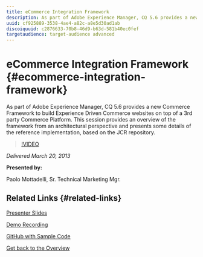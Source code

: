 ```yaml
---
title: eCommerce Integration Framework 
description: As part of Adobe Experience Manager, CQ 5.6 provides a new Commerce Framework to build Experience Driven Commerce websites on top of a 3rd party Commerce Platform. This session provides an overview of the framework from an architectural perspective and presents some details of the reference implementation, based on the JCR repository.
uuid: cf925889-3538-4ae4-a82c-a8e5d30ad1ab
discoiquuid: c2876633-70b8-46d9-b63d-581b40ec0fef
targetaudience: target-audience advanced
---
```


# eCommerce Integration Framework {#ecommerce-integration-framework}

As part of Adobe Experience Manager, CQ 5.6 provides a new Commerce Framework to build Experience Driven Commerce websites on top of a 3rd party Commerce Platform. This session provides an overview of the framework from an architectural perspective and presents some details of the reference implementation, based on the JCR repository.

>[!VIDEO](https://video.tv.adobe.com/v/19577/?quality=9)

*Delivered March 20, 2013*

**Presented by:**

Paolo Mottadelli, Sr. Technical Marketing Mgr.

## Related Links {#related-links}

[Presenter Slides](https://www.slideshare.net/paolomoz/aem-cq-ecommerce-framework)

[Demo Recording](https://vimeo.com/62251523)

[GitHub with Sample Code](https://github.com/paolomoz/cq-commerce-impl-sample)

[Get back to the Overview](https://helpx.adobe.com/experience-manager/kt/eseminars/gems/aem-index.html)  

